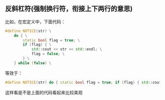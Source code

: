 ## 反斜杠符(强制换行符，衔接上下两行的意思)

比如，在宏定义中，下面代码：

```cpp
#define NOTICE(str) \
    do { \
        static bool flag = true; \
        if (flag) { \
            std::cout << str << std::endl; \
            flag = false; \
        } \
    } while (false) \
```

等效于：

```cpp
#define NOTICE(str) do { static bool flag = true; if (flag) { std::cout << str << std::endl; flag = false; }} while (false)
```

这样看是不是上面的代码看起来比较美观
